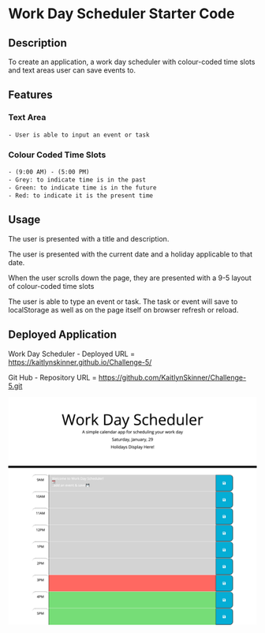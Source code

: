 # Work Day Scheduler Starter Code

## Description

To create an application, a work day scheduler with colour-coded time slots and text areas user can save events to.

## Features

### Text Area ###
    - User is able to input an event or task 

### Colour Coded Time Slots ###
    - (9:00 AM) - (5:00 PM)
    - Grey: to indicate time is in the past
    - Green: to indicate time is in the future
    - Red: to indicate it is the present time

## Usage
The user is presented with a title and description.

The user is presented with the current date and a holiday applicable to that date.

When the user scrolls down the page, they are presented with a 9-5 layout of colour-coded time slots 

The user is able to type an event or task. The task or event will save to localStorage as well as on the page itself on browser refresh or reload.

## Deployed Application

Work Day Scheduler - Deployed URL = https://kaitlynskinner.github.io/Challenge-5/

Git Hub - Repository URL = https://github.com/KaitlynSkinner/Challenge-5.git

![Deployed Application](https://github.com/KaitlynSkinner/Challenge-5/blob/2777c4776fcf7bf8d8b291a70145261d1d72da5c/assets/images/Workday-Scheduler-Mockup.png?raw=true)